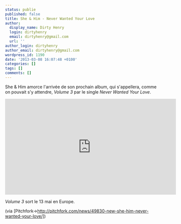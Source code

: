```yaml
---
status: publie
published: false
title: She & Him - Never Wanted Your Love
author:
  display_name: Dirty Henry
  login: dirtyhenry
  email: dirtyhenry@gmail.com
  url: ''
author_login: dirtyhenry
author_email: dirtyhenry@gmail.com
wordpress_id: 1190
date: '2013-03-08 16:07:48 +0100'
categories: []
tags: []
comments: []
---
```

She & Him amorce l'arrivée de son prochain album, qui s'appellera, comme on pouvait s'y attendre, *Volume 3* par le single *Never Wanted Your Love*.

<iframe width="560" height="315" src="http://www.youtube.com/embed/wOS3yG95_5k" frameborder="0" allowfullscreen></iframe>

*Volume 3* sort le 13 mai en Europe.

(via [Pitchfork->http://pitchfork.com/news/49830-new-she-him-never-wanted-your-love/])
